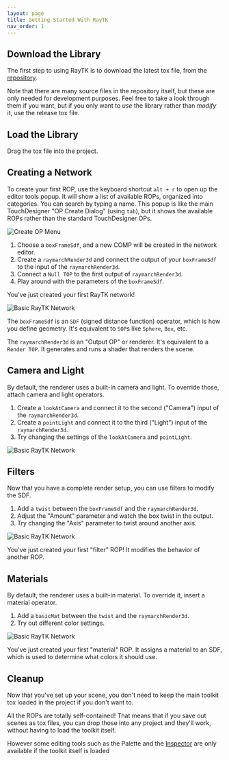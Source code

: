 ```yaml
---
layout: page
title: Getting Started With RayTK
nav_order: 1
---
```


## Download the Library

The first step to using RayTK is to download the latest tox file, from the [repository](https://github.com/t3kt/raytk/releases).

Note that there are many source files in the repository itself, but these are only needed for development purposes.
Feel free to take a look through them if you want, but if you only want to *use* the library rather than *modify* it, use the release tox file.

## Load the Library

Drag the tox file into the project.

## Creating a Network

To create your first ROP, use the keyboard shortcut `alt + r` to open up the editor tools popup. It will show a list of available ROPs, organized into categories. You can search by typing a name. This popup is like the main TouchDesigner "OP Create Dialog" (using `tab`), but it shows the available ROPs rather than the standard TouchDesigner OPs.

![Create OP Menu](/raytk/assets/images/guide/intro-createOpMenu.png)

1. Choose a `boxFrameSdf`, and a new COMP will be created in the network editor.
1. Create a `raymarchRender3d` and connect the output of your `boxFrameSdf` to the input of the `raymarchRender3d`.
1. Connect a `Null TOP` to the first output of `raymarchRender3d`.
1. Play around with the parameters of the `boxFrameSdf`.

You've just created your first RayTK network!

![Basic RayTK Network](/raytk/assets/images/guide/intro-basicNetwork.png)

The `boxFrameSdf` is an `SDF` (signed distance function) operator, which is how you define geometry. It's equivalent to `SOP`s like `Sphere`, `Box`, etc.

The `raymarchRender3d` is an "Output OP" or renderer. It's equivalent to a `Render TOP`. It generates and runs a shader that renders the scene.

## Camera and Light

By default, the renderer uses a built-in camera and light. To override those, attach camera and light operators.

1. Create a `lookAtCamera` and connect it to the second ("Camera") input of the `raymarchRender3d`.
1. Create a `pointLight` and connect it to the third ("Light") input of the `raymarchRender3d`.
1. Try changing the settings of the `lookAtCamera` and `pointLight`.

![Basic RayTK Network](/raytk/assets/images/guide/intro-basicNetwork2.png)

## Filters

Now that you have a complete render setup, you can use filters to modify the SDF.

1. Add a `twist` between the `boxFrameSdf` and the `raymarchRender3d`.
1. Adjust the "Amount" parameter and watch the box twist in the output.
1. Try changing the "Axis" parameter to twist around another axis.

![Basic RayTK Network](/raytk/assets/images/guide/intro-basicNetwork3.png)

You've just created your first "filter" ROP! It modifies the behavior of another ROP.

## Materials

By default, the renderer uses a built-in material. To override it, insert a material operator.

1. Add a `basicMat` between the `twist` and the `raymarchRender3d`.
2. Try out different color settings.

![Basic RayTK Network](/raytk/assets/images/guide/intro-basicNetwork4.png)

You've just created your first "material" ROP. It assigns a material to an SDF, which is used to determine what colors it should use.

## Cleanup

Now that you've set up your scene, you don't need to keep the main toolkit tox loaded in the project if you don't want to.

All the ROPs are totally self-contained! That means that if you save out scenes as tox files, you can drop those into any project and they'll work, without having to load the toolkit itself.

However some editing tools such as the Palette and the [Inspector] are only available if the toolkit itself is loaded

[Inspector]: /raytk/guide/inspector
